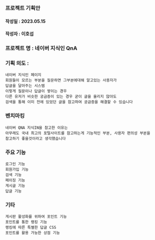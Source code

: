 ### 프로젝트 기획안
#### 작성일 : 2023.05.15
#### 작성자 : 이호섭

### 프로젝트 명 : 네이버 지식인 QnA
### 기획 의도 : 
    네이버 지식인 페이지
    회원들이 모르는 부분을 질문하면 그부분에대해 알고있는 사용자가
    답글을 달아주는 시스템
    이렇게 질문이나 답글이 쌓이는 경우
    다른 유저가 비슷한 궁금증이 있는 경우 굳이 글을 올리지 않아도
    검색을 통해 이미 전에 있었던 글을 참고하여 궁금증을 해결할 수 있습니다

### 벤치마킹    
    네이버 QNA 지식IN을 참고한 이유는
    아무래도 국내 최고의 포털사이트를 참고하는게 기능적인 부분, 사용자 편의성 부분을
    참고하기 좋을것이라고 생각했습니다

### 주요 기능
    로그인 기능
    회원가입 기능 
    검색 기능
    페이징 기능
    게시글 기능
    답글 기능

### 기타
    게시판 활성화를 위하여 포인트 기능
    포인트를 통한 랭킹 기능
    랭킹에 따른 특별한 답글 CSS
    포인트를 활용 가능한 상점 기능
